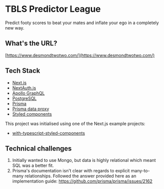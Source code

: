 # TBLS Predictor League

Predict footy scores to beat your mates and inflate your ego in a completely new way.

## What's the URL?

[https://www.desmondtwotwo.com/](https://www.desmondtwotwo.com/)

## Tech Stack

- [Next.js](https://nextjs.org/)
- [NextAuth.js](https://github.com/nextauthjs/next-auth)
- [Apollo GraphQL](https://www.apollographql.com/)
- [PostgreSQL](https://www.postgresql.org/)
- [Prisma](https://www.prisma.io/)
- [Prisma data proxy](https://www.prisma.io/docs/concepts/components/prisma-data-platform)
- [Styled components](https://styled-components.com/)

This project was initialised using one of the Next.js example projects:

- [with-typescript-styled-components](https://github.com/vercel/next.js/tree/canary/examples/with-typescript-styled-components)

## Technical challenges

1. Initially wanted to use Mongo, but data is highly relational which meant SQL was a better fit.
1. Prisma's documentation isn't clear with regards to explicit many-to-many relationships. Followed the answer provided here as an implementation guide: https://github.com/prisma/prisma/issues/2162
